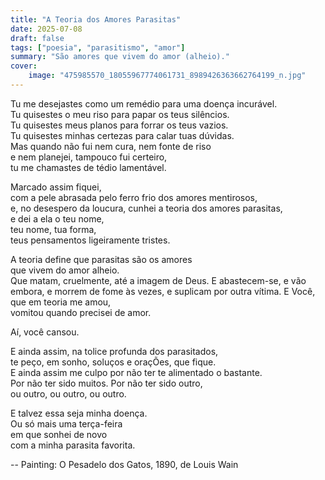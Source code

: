 ```yaml
---
title: "A Teoria dos Amores Parasitas"
date: 2025-07-08
draft: false
tags: ["poesia", "parasitismo", "amor"]
summary: "São amores que vivem do amor (alheio)."
cover:
    image: "475985570_18055967774061731_8989426363662764199_n.jpg"
---
```


Tu me desejastes como um remédio para uma doença incurável.<br>
Tu quisestes o meu riso para papar os teus silêncios.<br>
Tu quisestes meus planos para forrar os teus vazios.<br>
Tu quisestes minhas certezas para calar tuas dúvidas.<br>
Mas quando não fui nem cura, nem fonte de riso<br>
e nem planejei, tampouco fui certeiro,<br>
tu me chamastes de tédio lamentável.<br>

Marcado assim fiquei,<br>
com a pele abrasada pelo ferro frio dos amores mentirosos,<br>
e, no desespero da loucura, cunhei a teoria dos amores parasitas,<br>
e dei a ela o teu nome,<br>
teu nome, tua forma,<br>
teus pensamentos ligeiramente tristes.<br>

A teoria define que parasitas são os amores<br>
que vivem do amor alheio.<br>
Que matam, cruelmente, até a imagem de Deus.
E abastecem-se, e vão embora, e morrem de fome
às vezes, e suplicam por outra vítima.
E Você, que em teoria me amou,<br>
vomitou quando precisei de amor.<br>

Aí, você cansou.<br>

E ainda assim, na tolice profunda dos parasitados,<br>
te peço, em sonho, soluços e oraçÕes, que fique.<br>
E ainda assim me culpo por não ter te alimentado o bastante.<br>
Por não ter sido muitos. Por não ter sido outro,<br>
ou outro, ou outro, ou outro.<br>

E talvez essa seja minha doença.<br>
Ou só mais uma terça-feira<br>
em que sonhei de novo<br>
com a minha parasita favorita.

--
Painting: O Pesadelo dos Gatos, 1890, de Louis Wain